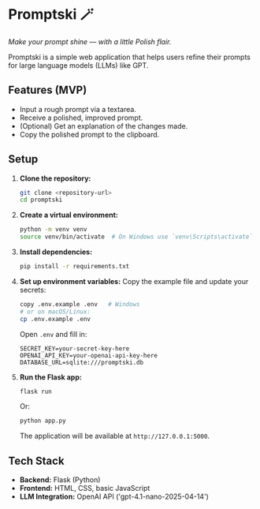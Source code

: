# Promptski 🪄

_Make your prompt shine — with a little Polish flair._

Promptski is a simple web application that helps users refine their prompts for large language models (LLMs) like GPT.

## Features (MVP)

*   Input a rough prompt via a textarea.
*   Receive a polished, improved prompt.
*   (Optional) Get an explanation of the changes made.
*   Copy the polished prompt to the clipboard.

## Setup

1.  **Clone the repository:**
    ```bash
    git clone <repository-url>
    cd promptski
    ```
2.  **Create a virtual environment:**
    ```bash
    python -m venv venv
    source venv/bin/activate  # On Windows use `venv\Scripts\activate`
    ```
3.  **Install dependencies:**
    ```bash
    pip install -r requirements.txt
    ```
4.  **Set up environment variables:**
    Copy the example file and update your secrets:
    ```bash
    copy .env.example .env   # Windows
    # or on macOS/Linux:
    cp .env.example .env
    ```
    Open `.env` and fill in:
    ```
    SECRET_KEY=your-secret-key-here
    OPENAI_API_KEY=your-openai-api-key-here
    DATABASE_URL=sqlite:///promptski.db
    ```
5.  **Run the Flask app:**
    ```bash
    flask run
    ```
    Or:
    ```bash
    python app.py
    ```
    The application will be available at `http://127.0.0.1:5000`.

## Tech Stack

*   **Backend:** Flask (Python)
*   **Frontend:** HTML, CSS, basic JavaScript
*   **LLM Integration:** OpenAI API ('gpt-4.1-nano-2025-04-14')
